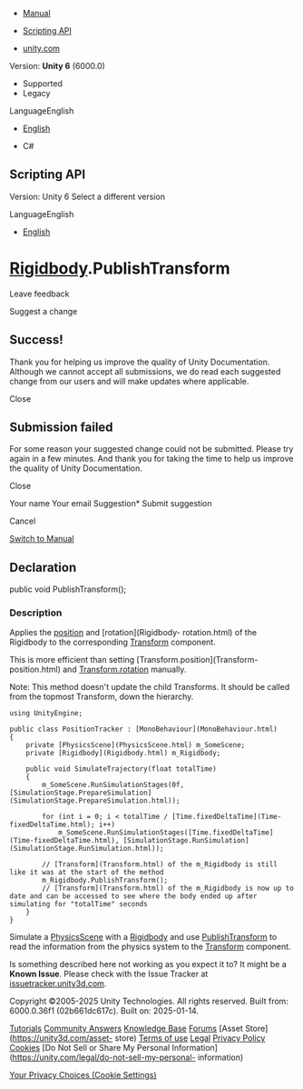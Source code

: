 [ ]()

  * [Manual](../Manual/index.html)
  * [Scripting API](../ScriptReference/index.html)

  * [unity.com](https://unity.com/)

Version: **Unity 6** (6000.0)

  * Supported
  * Legacy

LanguageEnglish

  * [English]()

  * C#

[ ](https://docs.unity3d.com)

## Scripting API

Version: Unity 6 Select a different version

LanguageEnglish

  * [English]()

#  [Rigidbody](Rigidbody.html).PublishTransform

Leave feedback

Suggest a change

## Success!

Thank you for helping us improve the quality of Unity Documentation. Although
we cannot accept all submissions, we do read each suggested change from our
users and will make updates where applicable.

Close

## Submission failed

For some reason your suggested change could not be submitted. Please <a>try
again</a> in a few minutes. And thank you for taking the time to help us
improve the quality of Unity Documentation.

Close

Your name Your email Suggestion* Submit suggestion

Cancel

[Switch to Manual](../Manual/class-Rigidbody.html "Go to Rigidbody Component
in the Manual")

## Declaration

public void PublishTransform();

### Description

Applies the [position](Rigidbody-position.html) and [rotation](Rigidbody-
rotation.html) of the Rigidbody to the corresponding
[Transform](Transform.html) component.

This is more efficient than setting [Transform.position](Transform-
position.html) and [Transform.rotation](Transform-rotation.html) manually.  
  
Note: This method doesn't update the child Transforms. It should be called
from the topmost Transform, down the hierarchy.

    
    
    using UnityEngine;  
      
    public class PositionTracker : [MonoBehaviour](MonoBehaviour.html)
    {
        private [PhysicsScene](PhysicsScene.html) m_SomeScene;
        private [Rigidbody](Rigidbody.html) m_Rigidbody;  
      
        public void SimulateTrajectory(float totalTime)
        {
            m_SomeScene.RunSimulationStages(0f, [SimulationStage.PrepareSimulation](SimulationStage.PrepareSimulation.html));  
      
            for (int i = 0; i < totalTime / [Time.fixedDeltaTime](Time-fixedDeltaTime.html); i++)
                m_SomeScene.RunSimulationStages([Time.fixedDeltaTime](Time-fixedDeltaTime.html), [SimulationStage.RunSimulation](SimulationStage.RunSimulation.html));  
      
            // [Transform](Transform.html) of the m_Rigidbody is still like it was at the start of the method
            m_Rigidbody.PublishTransform();
            // [Transform](Transform.html) of the m_Rigidbody is now up to date and can be accessed to see where the body ended up after simulating for "totalTime" seconds
        }
    }
    

Simulate a [PhysicsScene](PhysicsScene.html) with a
[Rigidbody](Rigidbody.html) and use
[PublishTransform](Rigidbody.PublishTransform.html) to read the information
from the physics system to the [Transform](Transform.html) component.

Is something described here not working as you expect it to? It might be a
**Known Issue**. Please check with the Issue Tracker at
[issuetracker.unity3d.com](https://issuetracker.unity3d.com).

Copyright ©2005-2025 Unity Technologies. All rights reserved. Built from:
6000.0.36f1 (02b661dc617c). Built on: 2025-01-14.

[Tutorials](https://unity3d.com/learn) [Community
Answers](https://answers.unity3d.com) [Knowledge
Base](https://support.unity3d.com/hc/en-us)
[Forums](https://forum.unity3d.com) [Asset Store](https://unity3d.com/asset-
store) [Terms of use](https://docs.unity3d.com/Manual/TermsOfUse.html)
[Legal](https://unity.com/legal) [Privacy
Policy](https://unity.com/legal/privacy-policy)
[Cookies](https://unity.com/legal/cookie-policy) [Do Not Sell or Share My
Personal Information](https://unity.com/legal/do-not-sell-my-personal-
information)

[Your Privacy Choices (Cookie Settings)](javascript:void\(0\);)

